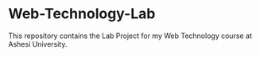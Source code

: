 # Web-Technology-Lab
This repository contains the Lab Project for my Web Technology course at Ashesi University.
